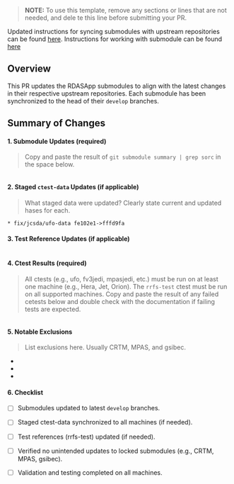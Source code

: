 > **NOTE:** To use this template, remove any sections or lines that are not needed, and dele
te this line before submitting your PR.

Updated instructions for syncing submodules with upstream repositories can be found [here](https://github.com/NOAA-EMC/RDASApp/wiki/Sync-RDASApp-submodule-with-upstream-repositories).
Instructions for working with submodule can be found [here](https://github.com/NOAA-EMC/RDASApp/wiki/Working-with-RDASApp-submodules)

## Overview
This PR updates the RDASApp submodules to align with the latest changes in their respective upstream repositories. Each submodule has been synchronized to the head of their `develop` branches.

## Summary of Changes

#### 1. Submodule Updates (required)
> Copy and paste the result of `git submodule summary | grep sorc` in the space below.
```
```

#### 2. Staged `ctest-data` Updates (if applicable)
> What staged data were updated? Clearly state current and updated hases for each. 
```
* fix/jcsda/ufo-data fe102e1->fffd9fa
```
#### 3. Test Reference Updates (if applicable)
```
```

#### 4. Ctest Results (required)
> All ctests (e.g., ufo, fv3jedi, mpasjedi, etc.) must be run on at least one machine (e.g., Hera, Jet, Orion).
> The `rrfs-test` ctest must be run on all supported machines.
> Copy and paste the result of any failed cetests below and double check with the documentation if failing tests are expected.
```
```

#### 5. Notable Exclusions
> List exclusions here. Usually CRTM, MPAS, and gsibec.
-
-
-

#### 6. Checklist
- [ ] Submodules updated to latest `develop` branches.
- [ ] Staged ctest-data synchronized to all machines (if needed).
- [ ] Test references (rrfs-test) updated (if needed).
- [ ] Verified no unintended updates to locked submodules (e.g., CRTM, MPAS, gsibec).
- [ ] Validation and testing completed on all machines.



